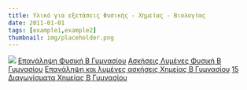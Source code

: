 ```yaml
---
title: Υλικό για εξετάσεις Φυσικής - Χημείας - Βιολογίας
date: 2011-01-01
tags: [example1,example2]
thumbnail: img/placeholder.png
---
```

![](http://3.bp.blogspot.com/-mIfTwEJNQKQ/VDQ3b858tFI/AAAAAAAAAFw/3HpaRigpxQg/s1600/exams.jpg) 
[Επανάληψη Φυσική Β Γυμνασίου](https://drive.google.com/folderview?id=0B0MaJq6lSGTBbnJNWWc0UDZkcG8&usp=sharing) 
[Ασκήσεις Λυμένες Φυσική Β Γυμνασίου](http://gymnasioker4.referata.com/wiki/Physics_B/Notes2version) 
[Επανάληψη και λυμένες ασκήσεις Χημείας Β Γυμνασίου](http://sxoleio.besaba.com/wiki/index.php?title=Lessons/%CE%A7%CE%B7%CE%BC%CE%B5%CE%AF%CE%B1/%CE%92-%CE%93%CF%85%CE%BC%CE%BD%CE%B1%CF%83%CE%AF%CE%BF%CF%85/%CE%9B%CF%85%CE%BC%CE%AD%CE%BD%CE%B5%CF%82-%CE%91%CF%83%CE%BA%CE%AE%CF%83%CE%B5%CE%B9%CF%82-%CE%9A%CE%B5%CF%861%CE%BF) 
[15 Διαγωνίσματα Χημείας Β Γυμνασίου](http://sxoleio.besaba.com/wiki/index.php?title=Lessons/%CE%A7%CE%B7%CE%BC%CE%B5%CE%AF%CE%B1/%CE%92-%CE%93%CF%85%CE%BC%CE%BD%CE%B1%CF%83%CE%AF%CE%BF%CF%85/%CE%94%CE%B9%CE%B1%CE%B3%CF%89%CE%BD%CE%AF%CF%83%CE%BC%CE%B1%CF%84%CE%B1%2815%29)
